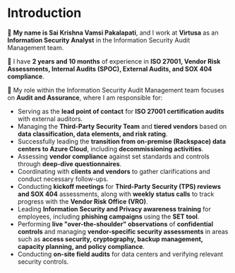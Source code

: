 # Introduction

🔹 **My name is Sai Krishna Vamsi Pakalapati**, and I work at **Virtusa** as an **Information Security Analyst** in the Information Security Audit Management team.

🔹 I have **2 years and 10 months** of experience in **ISO 27001, Vendor Risk Assessments, Internal Audits (SPOC), External Audits, and SOX 404 compliance**.

🔹 My role within the Information Security Audit Management team focuses on **Audit and Assurance**, where I am responsible for:

- Serving as the **lead point of contact** for **ISO 27001 certification audits** with external auditors.
- Managing the **Third-Party Security Team** and **tiered vendors** based on **data classification, data elements, and risk rating**.
- Successfully leading the **transition from on-premise (Rackspace) data centers to Azure Cloud**, including **decommissioning activities**.
- Assessing **vendor compliance** against set standards and controls through **deep-dive questionnaires**.
- Coordinating with **clients and vendors** to gather clarifications and conduct necessary follow-ups.
- Conducting **kickoff meetings** for **Third-Party Security (TPS) reviews and SOX 404** assessments, along with **weekly status calls** to track progress with the **Vendor Risk Office (VRO)**.
- Leading **Information Security and Privacy awareness training** for employees, including **phishing campaigns** using the **SET tool**.
- Performing **live "over-the-shoulder" observations** of **confidential controls** and managing **vendor-specific security assessments** in areas such as **access security, cryptography, backup management, capacity planning, and policy compliance**.
- Conducting **on-site field audits** for data centers and verifying relevant security controls.
